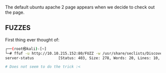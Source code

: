 The default ubuntu apache 2 page appears when we decide to check out the page.

## FUZZES

First thing ever thought of:

```bash
┌──(root㉿kali)-[~]
└─# ffuf -u http://10.10.215.152:80/FUZZ -w /usr/share/seclists/Discovery/Web-Content/directory-list-2.3-big.txt 
server-status           [Status: 403, Size: 278, Words: 20, Lines: 10, Duration: 79ms]

# Does not seem to do the trick :<
```
